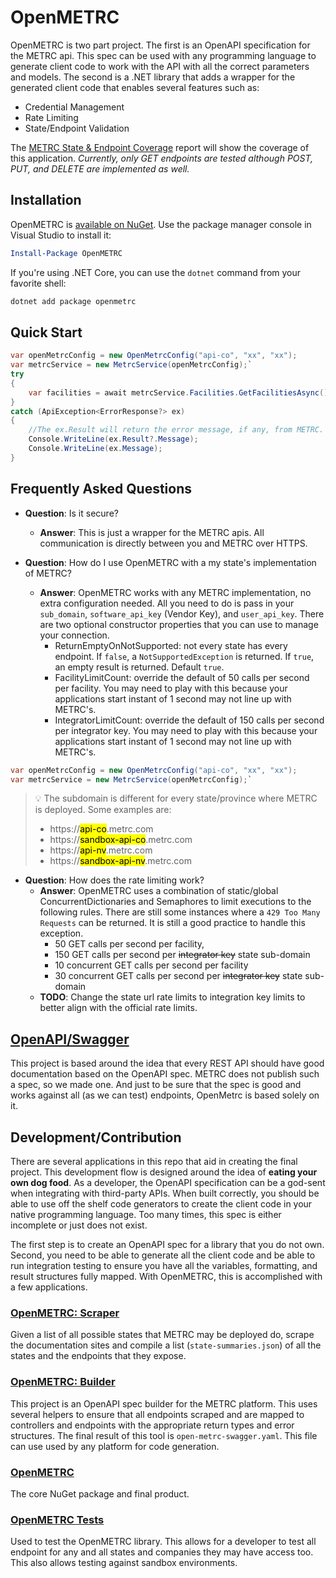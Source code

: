 # OpenMETRC

OpenMETRC is two part project. The first is an OpenAPI specification for the METRC api. This spec can be used with any programming language to generate client code to work with the API with all the correct parameters and models. The second is a .NET library that adds a wrapper for the generated client code that enables several features such as:

* Credential Management
* Rate Limiting
* State/Endpoint Validation

The [METRC State &amp; Endpoint Coverage](src\OpenMetrc\Data\MetrcEndpointsSummary.md) report will show the coverage of this application. _Currently, only GET endpoints are tested although POST, PUT, and DELETE are implemented as well._

## Installation

OpenMETRC is [available on NuGet](https://github.com/codecooper/OpenMetrc/). Use the package manager console in Visual Studio to install it:

```powershell
Install-Package OpenMETRC
```

If you're using .NET Core, you can use the `dotnet` command from your favorite shell:

```sh
dotnet add package openmetrc
```

## Quick Start

```c#
var openMetrcConfig = new OpenMetrcConfig("api-co", "xx", "xx");
var metrcService = new MetrcService(openMetrcConfig);`
try
{
    var facilities = await metrcService.Facilities.GetFacilitiesAsync();
}
catch (ApiException<ErrorResponse?> ex)
{
    //The ex.Result will return the error message, if any, from METRC.
    Console.WriteLine(ex.Result?.Message);
    Console.WriteLine(ex.Message);
}
```

## Frequently Asked Questions

* **Question**: Is it secure?
  * **Answer**: This is  just a wrapper for the METRC apis. All communication is directly between you and METRC over HTTPS. 

* **Question**: How do I use OpenMETRC with a my state's implementation of METRC?
  * **Answer**: OpenMETRC works with any METRC implementation, no extra configuration needed. All you need to do is pass in your `sub_domain`, `software_api_key` (Vendor Key), and `user_api_key`. There are two optional constructor properties that you can use to manage your connection.
    * ReturnEmptyOnNotSupported: not every state has every endpoint. If `false`, a `NotSupportedException` is returned. If `true`, an empty result is returned. Default `true`.
    * FacilityLimitCount: override the default of 50 calls per second per facility. You may need to play with this because your applications start instant of 1 second may not line up with METRC's.
    * IntegratorLimitCount: override the default of 150 calls per second per integrator key. You may need to play with this because your applications start instant of 1 second may not line up with METRC's.

```c#
var openMetrcConfig = new OpenMetrcConfig("api-co", "xx", "xx");
var metrcService = new MetrcService(openMetrcConfig);`
```

> :bulb: The subdomain is different for every state/province where METRC is deployed. Some examples are:
> * https://<mark>api-co</mark>.metrc.com
> * https://<mark>sandbox-api-co</mark>.metrc.com
> * https://<mark>api-nv</mark>.metrc.com
> * https://<mark>sandbox-api-nv</mark>.metrc.com


* **Question**: How does the rate limiting work?
  * **Answer**: OpenMETRC uses a combination of static/global ConcurrentDictionaries and Semaphores to limit executions to the following rules. There are still some instances where a `429 Too Many Requests` can be returned. It is still a good practice to handle this exception.
    * 50 GET calls per second per facility,
    * 150 GET calls per second per ~~integrator key~~ state sub-domain
    * 10 concurrent GET calls per second per facility
    * 30 concurrent GET calls per second per ~~integrator key~~ state sub-domain
  * **TODO**: Change the state url rate limits to integration key limits to better align with the official rate limits.

## [OpenAPI/Swagger](https://swagger.io/specification/)

This project is based around the idea that every REST API should have good documentation based on the OpenAPI spec. METRC does not publish such a spec, so we made one. And just to be sure that the spec is good and works against all (as we can test) endpoints, OpenMetrc is based solely on it.

## Development/Contribution

There are several applications in this repo that aid in creating the final project. This development flow is designed around the idea of **eating your own dog food**. As a developer, the OpenAPI specification can be a god-sent when integrating with third-party APIs. When built correctly, you should be able to use off the shelf code generators to create the client code in your native programming language. Too many times, this spec is either incomplete or just does not exist.

The first step is to create an OpenAPI spec for a library that you do not own. Second, you need to be able to generate all the client code and be able to run integration testing to ensure you have all the variables, formatting, and result structures fully mapped. With OpenMETRC, this is accomplished with a few applications.

### [OpenMETRC: Scraper](src/OpenMetrc.Scraper/readme.md)

Given a list of all possible states that METRC may be deployed do, scrape the documentation sites and compile a list (`state-summaries.json`) of all the states and the endpoints that they expose.

### [OpenMETRC: Builder](src/OpenMetrc.Builder/readme.md)

This project is an OpenAPI spec builder for the METRC platform. This uses several helpers to ensure that all endpoints scraped and are mapped to controllers and endpoints with the appropriate return types and error structures. The final result of this tool is `open-metrc-swagger.yaml`. This file can use used by any platform for code generation.

### [OpenMETRC](src/OpenMetrc/readme.md)

The core NuGet package and final product.

### [OpenMETRC Tests](tests/OpenMetrc.Tests/readme.md)

Used to test the OpenMETRC  library. This allows for a developer to test all endpoint for any and all states and companies they may have access too. This also allows testing against sandbox environments.
